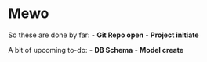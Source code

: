 # Mewo

So these are done by far:
    - **Git Repo open**
    - **Project initiate**


A bit of upcoming to-do:
    - **DB Schema**
    - **Model create**
